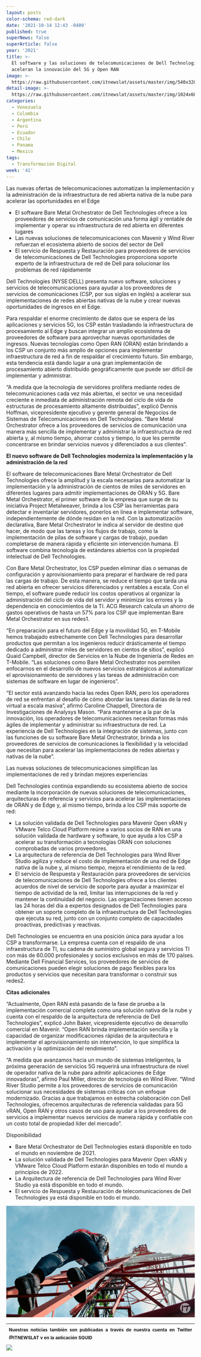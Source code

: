 ```yaml
---
layout: posts
color-schema: red-dark
date: '2021-10-14 12:43 -0400'
published: true
superNews: false
superArticle: false
year: '2021'
title: >-
  El software y las soluciones de telecomunicaciones de Dell Technologies
  aceleran la innovación del 5G y Open RAN
image: >-
  https://raw.githubusercontent.com/itnewslat/assets/master/img/540x320/Trabajador-en-Antena-p.jpg
detail-image: >-
  https://raw.githubusercontent.com/itnewslat/assets/master/img/1024x680/Trabajador-en-Antena-g.jpg
categories:
  - Venezuela
  - Colombia
  - Argentina
  - Perú
  - Ecuador
  - Chile
  - Panama
  - Mexico
tags:
  - Transformación Digital
week: '41'
---
```

Las nuevas ofertas de telecomunicaciones automatizan la implementación y la administración de la infraestructura de red abierta nativa de la nube para acelerar las oportunidades en el Edge

- El software Bare Metal Orchestrator de Dell Technologies ofrece a los proveedores de servicios de comunicación una forma ágil y rentable de implementar y operar su infraestructura de red abierta en diferentes lugares
- Las nuevas soluciones de telecomunicaciones con Mavenir y Wind River refuerzan el ecosistema abierto de socios del sector de Dell
- El servicio de Respuesta y Restauración para proveedores de servicios de telecomunicaciones de Dell Technologies proporciona soporte experto de la infraestructura de red de Dell para solucionar los problemas de red rápidamente

Dell Technologies (NYSE:DELL) presenta nuevo software, soluciones y servicios de telecomunicaciones para ayudar a los proveedores de servicios de comunicaciones (CSP, por sus siglas en inglés) a acelerar sus implementaciones de redes abiertas nativas de la nube y crear nuevas oportunidades de ingresos en el Edge. 

Para respaldar el enorme crecimiento de datos que se espera de las aplicaciones y servicios 5G, los CSP están trasladando la infraestructura de procesamiento al Edge y buscan integrar un amplio ecosistema de proveedores de software para aprovechar nuevas oportunidades de ingresos. Nuevas tecnologías como Open RAN (ORAN) están brindando a los CSP un conjunto más amplio de opciones para implementar infraestructura de red a fin de respaldar el crecimiento futuro. Sin embargo, esta tendencia está dando lugar a una gran implementación de procesamiento abierto distribuido geográficamente que puede ser difícil de implementar y administrar.

“A medida que la tecnología de servidores prolifera mediante redes de telecomunicaciones cada vez más abiertas, el sector ve una necesidad creciente e inmediata de administración remota del ciclo de vida de estructuras de procesamiento altamente distribuidas”, explicó Dennis Hoffman, vicepresidente ejecutivo y gerente general de Negocios de Sistemas de Telecomunicaciones en Dell Technologies. “Bare Metal Orchestrator ofrece a los proveedores de servicios de comunicación una manera más sencilla de implementar y administrar la infraestructura de red abierta y, al mismo tiempo, ahorrar costos y tiempo, lo que les permite concentrarse en brindar servicios nuevos y diferenciados a sus clientes”.

**El nuevo software de Dell Technologies moderniza la implementación y la administración de la red**

El software de telecomunicaciones Bare Metal Orchestrator de Dell Technologies ofrece la amplitud y la escala necesarias para automatizar la implementación y la administración de cientos de miles de servidores en diferentes lugares para admitir implementaciones de ORAN y 5G. Bare Metal Orchestrator, el primer software de la empresa que surge de su iniciativa Project Metalweaver, brinda a los CSP las herramientas para detectar e inventariar servidores, ponerlos en línea e implementar software, independientemente de dónde residan en la red. Con la automatización declarativa, Bare Metal Orchestrator le indica al servidor de destino qué hacer, de modo que las tareas y los flujos de trabajo, como la implementación de pilas de software y cargas de trabajo, puedan completarse de manera rápida y eficiente sin intervención humana. El software combina tecnología de estándares abiertos con la propiedad intelectual de Dell Technologies.

Con Bare Metal Orchestrator, los CSP pueden eliminar días o semanas de configuración y aprovisionamiento para preparar el hardware de red para las cargas de trabajo. De esta manera, se reduce el tiempo que tarda una red abierta en ofrecer servicios diferenciados y rentables a escala. Con el tiempo, el software puede reducir los costos operativos al organizar la administración del ciclo de vida del servidor y minimizar los errores y la dependencia en conocimientos de la TI. ACG Research calcula un ahorro de gastos operativos de hasta un 57% para los CSP que implementan Bare Metal Orchestrator en sus redes1. 

“En preparación para el futuro del Edge y la movilidad 5G, en T-Mobile hemos trabajado estrechamente con Dell Technologies para desarrollar productos que permitan a los ingenieros reducir drásticamente el tiempo dedicado a administrar miles de servidores en cientos de sitios”, explicó Quaid Campbell, director de Servicios en la Nube de Ingeniería de Redes en T-Mobile. “Las soluciones como Bare Metal Orchestrator nos permiten enfocarnos en el desarrollo de nuevos servicios estratégicos al automatizar el aprovisionamiento de servidores y las tareas de administración con sistemas de software en lugar de ingenieros”. 

“El sector está avanzando hacia las redes Open RAN, pero los operadores de red se enfrentan al desafío de cómo abordar las tareas diarias de la red virtual a escala masiva”, afirmó Caroline Chappell, Directora de Investigaciones de Analysys Mason. “Para mantenerse a la par de la innovación, los operadores de telecomunicaciones necesitan formas más ágiles de implementar y administrar su infraestructura de red. La experiencia de Dell Technologies en la integración de sistemas, junto con las funciones de su software Bare Metal Orchestrator, brinda a los proveedores de servicios de comunicaciones la flexibilidad y la velocidad que necesitan para acelerar las implementaciones de redes abiertas y nativas de la nube”. 

Las nuevas soluciones de telecomunicaciones simplifican las implementaciones de red y brindan mejores experiencias

Dell Technologies continúa expandiendo su ecosistema abierto de socios mediante la incorporación de nuevas soluciones de telecomunicaciones, arquitecturas de referencia y servicios para acelerar las implementaciones de ORAN y de Edge y, al mismo tiempo, brinda a los CSP más soporte de red: 

- La solución validada de Dell Technologies para Mavenir Open vRAN y VMware Telco Cloud Platform reúne a varios socios de RAN en una solución validada de hardware y software, lo que ayuda a los CSP a acelerar su transformación a tecnologías ORAN con soluciones comprobadas de varios proveedores.
- La arquitectura de referencia de Dell Technologies para Wind River Studio agiliza y reduce el costo de implementación de una red de Edge nativa de la nube y, al mismo tiempo, mejora el rendimiento de la red.
- El servicio de Respuesta y Restauración para proveedores de servicios de telecomunicaciones de Dell Technologies ofrece a los clientes acuerdos de nivel de servicio de soporte para ayudar a maximizar el tiempo de actividad de la red, limitar las interrupciones de la red y mantener la continuidad del negocio. Las organizaciones tienen acceso las 24 horas del día a expertos designados de Dell Technologies para obtener un soporte completo de la infraestructura de Dell Technologies que ejecuta su red, junto con un conjunto completo de capacidades proactivas, predictivas y reactivas.

Dell Technologies se encuentra en una posición única para ayudar a los CSP a transformarse. La empresa cuenta con el respaldo de una infraestructura de TI, su cadena de suministro global segura y servicios TI con más de 60.000 profesionales y socios exclusivos en más de 170 países. Mediante Dell Financial Services, los proveedores de servicios de comunicaciones pueden elegir soluciones de pago flexibles para los productos y servicios que necesitan para transformar o construir sus redes2.

**Citas adicionales**

“Actualmente, Open RAN está pasando de la fase de prueba a la implementación comercial completa como una solución nativa de la nube y cuenta con el respaldo de la arquitectura de referencia de Dell Technologies”, explicó John Baker, vicepresidente ejecutivo de desarrollo comercial en Mavenir. “Open RAN brinda implementación sencilla y la capacidad de organizar modificaciones rápidas de la arquitectura e implementar el aprovisionamiento sin intervención, lo que simplifica la activación y la optimización del rendimiento”.

“A medida que avanzamos hacia un mundo de sistemas inteligentes, la próxima generación de servicios 5G requerirá una infraestructura de nivel de operador nativa de la nube para admitir aplicaciones de Edge innovadoras”, afirmó Paul Miller, director de tecnología en Wind River. “Wind River Studio permite a los proveedores de servicios de comunicación solucionar sus necesidades de sistemas críticas con un enfoque modernizado. Gracias a que trabajamos en estrecha colaboración con Dell Technologies, ofrecemos arquitecturas de referencia validadas para 5G vRAN, Open RAN y otros casos de uso para ayudar a los proveedores de servicios a implementar nuevos servicios de manera rápida y confiable con un costo total de propiedad líder del mercado”.

Disponibilidad
- Bare Metal Orchestrator de Dell Technologies estará disponible en todo el mundo en noviembre de 2021.
- La solución validada de Dell Technologies para Mavenir Open vRAN y VMware Telco Cloud Platform estarán disponibles en todo el mundo a principios de 2022.
- La Arquitectura de referencia de Dell Technologies para Wind River Studio ya está disponible en todo el mundo.
- El servicio de Respuesta y Restauración de telecomunicaciones de Dell Technologies ya está disponible en todo el mundo.

![](https://raw.githubusercontent.com/itnewslat/assets/master/img/540x320/Trabajador-en-Antena-p.jpg)

<table style="height: 42px;" width="569">
<tbody>
<tr>
<td style="text-align: justify;"><sub><strong>Nuestras noticias también son publicadas a través de nuestra cuenta en Twitter <a href="https://twitter.com/itnewslat?lang=es">@ITNEWSLAT</a> y en la aplicación <a href="https://squidapp.co/en/">SQUID</a></strong></sub></td>
</tr>
</tbody>
</table>

<img src="https://tracker.metricool.com/c3po.jpg?hash=56f88a41e39ab42c063cc51676587a04"/>


